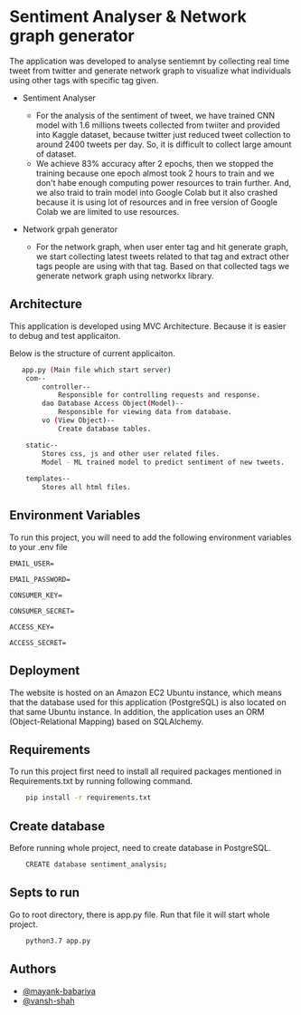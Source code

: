 
# Sentiment Analyser & Network graph generator
The application was developed to analyse sentiemnt by collecting real time tweet from twitter and generate network graph to visualize what individuals using other tags with specific tag given.


- Sentiment Analyser
    - For the analysis of the sentiment of tweet, we have trained CNN model with 1.6 millions tweets collected from twiiter and provided into Kaggle dataset, because twitter just reduced tweet collection to around 2400 tweets per day. So, it is difficult to collect large amount of dataset.
    - We achieve 83% accuracy after 2 epochs, then we stopped the training because one epoch almost took 2 hours to train and we don't habe enough computing power resources to train further. And, we also traid to train model into Google Colab but it also crashed because it is using lot of resources and in free version of Google Colab we are limited to use resources.

- Network grpah generator
    - For the network graph, when user enter tag and hit generate graph, we start collecting latest tweets related to that tag and extract other tags people are using with that tag. Based on that collected tags we generate network graph using networkx library.
    



## Architecture

This application is developed using MVC Architecture. Because it is easier to debug and test applicaiton.

Below is the structure of current applicaiton.
```bash
   app.py (Main file which start server)
    com--
        controller--
            Responsible for controlling requests and response.
        dao Database Access Object(Model)--
            Responsible for viewing data from database.
        vo (View Object)--
            Create database tables.

    static--
        Stores css, js and other user related files.
        Model - ML trained model to predict sentiment of new tweets.
        
    templates--
        Stores all html files.
```

## Environment Variables

To run this project, you will need to add the following environment variables to your .env file

`EMAIL_USER=`

`EMAIL_PASSWORD=`

`CONSUMER_KEY=`

`CONSUMER_SECRET=`

`ACCESS_KEY=`

`ACCESS_SECRET=`
## Deployment

The website is hosted on an Amazon EC2 Ubuntu instance, which means that the database used for this application (PostgreSQL) is also located on that same Ubuntu instance. In addition, the application uses an ORM (Object-Relational Mapping) based on SQLAlchemy.

## Requirements

To run this project first need to install all required packages mentioned in Requirements.txt by running following command.

```bash
    pip install -r requirements.txt
```
## Create database

Before running whole project, need to create database in PostgreSQL. 

```bash
    CREATE database sentiment_analysis;
```

## Septs to run
Go to root directory, there is app.py file. Run that file it will start whole project.
```bash
    python3.7 app.py
```
## Authors

- [@mayank-babariya](https://www.github.com/mayank-babariya)
- [@vansh-shah](https://www.github.com/)

